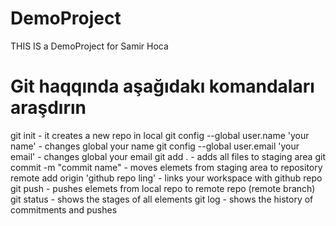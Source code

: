 # DemoProject
THIS IS a DemoProject for Samir Hoca

# Git haqqında aşağıdakı komandaları araşdırın

git init - it creates a new repo in local
git config --global user.name 'your name' - changes global your name
git config --global user.email 'your email' - changes global your email
git add . - adds all files to staging area
git commit -m "commit name" - moves elemets from staging area to repository
remote add origin 'github repo ling' - links your workspace with github repo
git push - pushes elemets from local repo to remote repo (remote branch)
git status - shows the stages of all elements
git log - shows the history of commitments and pushes
